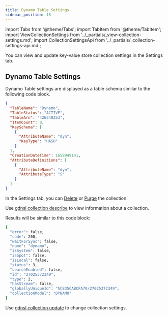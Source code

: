 ```yaml
---
title: Dynamo Table Settings
sidebar_position: 18
---
```


import Tabs from '@theme/Tabs';
import TabItem from '@theme/TabItem';
import ViewCollectionSettings from '../_partials/_view-collection-settings.md';
import CollectionSettingsApi from '../_partials/_collection-settings-api.md';

<Tabs groupId="operating-systems">
<TabItem value="ui" label="UI">

You can view and update key-value store collection settings in the Settings tab.

<ViewCollectionSettings />

## Dynamo Table Settings

Dynamo Table settings are displayed as a table schema similar to the following code block.

```json
{
  "TableName": "Dynamo",
  "TableStatus": "ACTIVE",
  "TableArn": "426548253",
  "ItemCount": 0,
  "KeySchema": [
    {
      "AttributeName": "dyn",
      "KeyType": "HASH"
    }
  ],
  "CreationDateTime": 1658949141,
  "AttributeDefinitions": [
    {
      "AttributeName": "dyn",
      "AttributeType": "S"
    }
  ]
}
```

In the Settings tab, you can [Delete](../delete-collection.md) or [Purge](purge-dynamo-table.md) the collection.

</TabItem>
<TabItem value="cli" label="CLI">

Use [gdnsl collection describe](../../cli/collections-cli.md#gdnsl-collection-describe) to view information about a collection.

Results will be similar to this code block:

```bash
{
  "error": false,
  "code": 200,
  "waitForSync": false,
  "name": "dynamo",
  "isSystem": false,
  "isSpot": false,
  "isLocal": false,
  "status": 3,
  "searchEnabled": false,
  "id": "27025372349",
  "type": 2,
  "hasStream": false,
  "globallyUniqueId": "hC835CABCFA79/27025372349",
  "collectionModel": "DYNAMO"
}
```

Use [gdnsl collection update](../../cli/collections-cli.md#gdnsl-collection-update) to change collection settings.

</TabItem>
<TabItem value="api" label="API">

<CollectionSettingsApi />

</TabItem>
</Tabs>